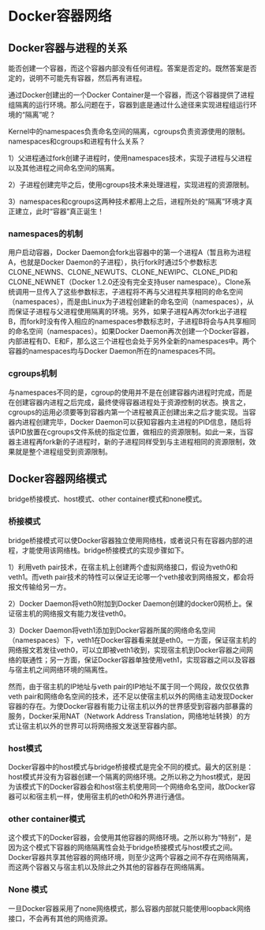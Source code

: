 # Docker容器网络

## Docker容器与进程的关系

能否创建一个容器，而这个容器内部没有任何进程。答案是否定的。既然答案是否定的，说明不可能先有容器，然后再有进程。

通过Docker创建出的一个Docker Container是一个容器，而这个容器提供了进程组隔离的运行环境。那么问题在于，容器到底是通过什么途径来实现进程组运行环境的“隔离”呢？

Kernel中的namespaces负责命名空间的隔离，cgroups负责资源使用的限制。namespaces和cgroups和进程有什么关系？

1）父进程通过fork创建子进程时，使用namespaces技术，实现子进程与父进程以及其他进程之间命名空间的隔离。

2）子进程创建完毕之后，使用cgroups技术来处理进程，实现进程的资源限制。

3）namespaces和cgroups这两种技术都用上之后，进程所处的“隔离”环境才真正建立，此时“容器”真正诞生！

### namespaces的机制

用户启动容器，Docker Daemon会fork出容器中的第一个进程A（暂且称为进程A，也就是Docker Daemon的子进程），执行fork时通过5个参数标志CLONE_NEWNS、CLONE_NEWUTS、CLONE_NEWIPC、CLONE_PID和CLONE_NEWNET（Docker 1.2.0还没有完全支持user namespace）。Clone系统调用一旦传入了这些参数标志，子进程将不再与父进程共享相同的命名空间（namespaces），而是由Linux为子进程创建新的命名空间（namespaces），从而保证子进程与父进程使用隔离的环境。另外，如果子进程A再次fork出子进程B，而fork时没有传入相应的namespaces参数标志时，子进程B将会与A共享相同的命名空间（namespaces）。如果Docker Daemon再次创建一个Docker容器，内部进程有D、E和F，那么这三个进程也会处于另外全新的namespaces中。两个容器的namespaces均与Docker Daemon所在的namespaces不同。

### cgroups机制

与namespaces不同的是，cgroup的使用并不是在创建容器内进程时完成，而是在创建容器内进程之后完成，最终使得容器进程处于资源控制的状态。换言之，cgroups的运用必须要等到容器内第一个进程被真正创建出来之后才能实现。当容器内进程创建完毕，Docker Daemon可以获知容器内主进程的PID信息，随后将该PID放置在cgroups文件系统的指定位置，做相应的资源限制。如此一来，当容器主进程再fork新的子进程时，新的子进程同样受到与主进程相同的资源限制，效果就是整个进程组受到资源限制。


## Docker容器网络模式

bridge桥接模式、host模式、other container模式和none模式。

### 桥接模式

bridge桥接模式可以使Docker容器独立使用网络栈，或者说只有在容器内部的进程，才能使用该网络栈。bridge桥接模式的实现步骤如下。

1）利用veth pair技术，在宿主机上创建两个虚拟网络接口，假设为veth0和veth1。而veth pair技术的特性可以保证无论哪一个veth接收到网络报文，都会将报文传输给另一方。

2）Docker Daemon将veth0附加到Docker Daemon创建的docker0网桥上。保证宿主机的网络报文有能力发往veth0。

3）Docker Daemon将veth1添加到Docker容器所属的网络命名空间（namespaces）下，veth1在Docker容器看来就是eth0。一方面，保证宿主机的网络报文若发往veth0，可以立即被veth1收到，实现宿主机到Docker容器之间网络的联通性；另一方面，保证Docker容器单独使用veth1，实现容器之间以及容器与宿主机之间网络环境的隔离性。

然而，由于宿主机的IP地址与veth pair的IP地址不属于同一个网段，故仅仅依靠veth pair和网络命名空间的技术，还不足以使宿主机以外的网络主动发现Docker容器的存在。为使Docker容器有能力让宿主机以外的世界感受到容器内部暴露的服务，Docker采用NAT（Network Address Translation，网络地址转换）的方式让宿主机以外的世界可以将网络报文发送至容器内部。

### host模式

Docker容器中的host模式与bridge桥接模式是完全不同的模式。最大的区别是：host模式并没有为容器创建一个隔离的网络环境。之所以称之为host模式，是因为该模式下的Docker容器会和host宿主机使用同一个网络命名空间，故Docker容器可以和宿主机一样，使用宿主机的eth0和外界进行通信。

### other container模式

这个模式下的Docker容器，会使用其他容器的网络环境。之所以称为“特别”，是因为这个模式下容器的网络隔离性会处于bridge桥接模式与host模式之间。Docker容器共享其他容器的网络环境，则至少这两个容器之间不存在网络隔离，而这两个容器又与宿主机以及除此之外其他的容器存在网络隔离。

### None 模式

一旦Docker容器采用了none网络模式，那么容器内部就只能使用loopback网络接口，不会再有其他的网络资源。


